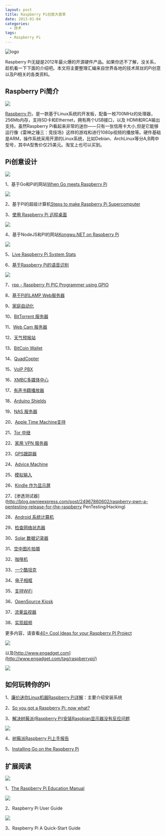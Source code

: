 ```yaml
--- 
layout: post
title: Raspberry Pi创意大荟萃
date: 2013-01-04
categories:
  - 技术
tags:
  - Raspberry Pi
---
```


![logo](/img/article/raspberrypi/raspberry-pi-logo.png)

Raspberry Pi无疑是2012年最火爆的开源硬件产品。如果你还不了解，没关系，趁机看一下下面的介绍吧。本文将主要整理汇编来自世界各地的技术屌丝的Pi创意以及Pi相关的各类资料。


## Raspberry Pi简介

![](/img/article/raspberrypi/raspberrypi.jpg)

[Raspberry Pi](http://www.raspberrypi.org/)，是一款基于Linux系统的开发板，配备一枚700MHz的处理器，256Mb内存，支持SD卡和Ethernet，拥有两个USB接口，以及 HDMI和RCA输出支持。虽然Raspberry Pi看起来非常的迷你——只有一张信用卡大小,但是它能够运行像《雷神之锤三：竞技场》这样的游戏和进行1080p视频的播放等。硬件基础是ARM，操作系统采用开源的Linux系统，比如Debian、ArchLinux等分A,B两中型号，其中A型售价仅25美元。淘宝上也可以买到。


## Pi创意设计

![](/img/article/raspberrypi/shishiwendu.png)

1、基于Go和Pi的网站[When Go meets Raspberry Pi](http://go.myalert.info/)

![](/img/article/raspberrypi/superpi.jpg)

2、基于PI的超级计算机[Steps to make Raspberry Pi Supercomputer](http://www.southampton.ac.uk/~sjc/raspberrypi/pi_supercomputer_southampton.htm)

3、[使用 Raspberry Pi 远程桌面](http://www.oschina.net/translate/how-to-remote-desktop-raspberry-pi)

![](/img/article/raspberrypi/pipic.jpg)

4、基于NodeJS和PI的网站[Kongwu.NET on Raspberry Pi](http://kongwu.net/)

![](/img/article/raspberrypi/pibow-running.jpg)

5、[Live Raspberry Pi System Stats](http://pi.gadgetoid.co.uk)

6、[基于Raspberry Pi的语音识别](http://www.designspark.com/blog/chi-raspberry-pi-voice-recognition)

![](/img/article/raspberrypi/rpp-interface-small2.jpg)

7、[rpp - Raspberry Pi PIC Programmer using GPIO](http://holdenc.altervista.org/rpp)

8、[基于Pi的LAMP Web服务器](http://www.penguintutor.com/linux/raspberrypi-webserver)

9、[家庭自动化](http://www.instructables.com/id/Raspberry-Pi-GPIO-home-automation)

10、[BitTorrent 服务器 ](http://blog.snapdragon.cc/raspberry-pi-as-bittorrent-server)

11、[Web Cam 服务器](http://www.raspberrypi.org/archives/tag/webcam)

12、[天气预报站](http://blog.retep.org/2012/07/30/installing-a-usb-weather-station-on-a-raspberry-pi-part-1)

13、[BitCoin Wallet](https://bitcointalk.org/index.php?topic=93724.0)

14、[QuadCopter](http://hackaday.com/2012/12/01/raspberry-pi-quadcopter)

15、[VoIP PBX](http://www.raspberry-asterisk.org)

16、[XMBC多媒体中心](http://hackaday.com/2012/11/19/raspberry-pi-reaches-critical-mass-as-xbmc-hardware)

17、[有声书籍播放器](http://hackaday.com/2012/11/01/one-button-audiobook-player-made-from-a-raspberry-pi)

18、[Arduino Shields](http://www.cooking-hacks.com/index.php/documentation/tutorials/raspberry-pi-to-arduino-shields-connection-bridge)

19、[NAS 服务器](http://elinux.org/R-Pi_NAS)

20、[Apple Time Machine支持](http://www.andadapt.com/2012/09/06/raspberry-pi-raspbian-hfs-afp-and-time-machine)

21、[Tor 中继](http://lifehacker.com/5953155/use-a-raspberry-pi-as-a-tor-relay-and-help-others-browser-anonymously)

22、[家用 VPN 服务器](http://wellsb.com/post/29412820494/raspberry-pi-vpn-server)

23、[GPS跟踪器](http://www.milos.ivanovic.co.nz/blog/252)

24、[Advice Machine](http://hackaday.com/2012/09/26/machine-offers-cheap-advice-charges-more-for-something-profound)

25、[模拟输入](http://hackaday.com/2012/09/14/a-truly-professional-raspi-analog-input)

26、[Kindle 作为显示屏](http://www.ponnuki.net/2012/09/kindleberry-pi)

27、[渗透测试器](http://blog.pwnieexpress.com/post/24967860602/raspberry-pwn-a-pentesting-release-for-the-raspberry PenTesting/Hacking)

28、[Android 系统计算机](http://www.raspberrypi.org/archives/1700)

29、[检查网络状态器](https://wiki.bitlair.nl/Pages/Projects/Netlight)

30、[Solar 数据记录器](http://www.briandorey.com/post/Raspberry-Pi-Solar-Data-Logger.aspx)

31、[空中图片拍摄](http://www.daveakerman.com/?p=592)

32、[咖啡机](http://moccapi.blogspot.co.uk/2012/03/idea.html)

33、[一个酷坦克](http://blog.ianrenton.com/raspberry-tank-build-diary)

34、[电子相框](http://www.cjb.im/2012/06/raspberry-pi-wireless-display-using.html)

35、[支持WiFi](http://pingbin.com/2012/12/setup-wifi-raspberry-pi)

36、[OpenSource Kiosk](http://pikiosk.tumblr.com)

37、[流量监视器](http://www.thepowerbase.com/2012/12/integreen-brings-open-source-traffic-monitoring-to-italy)

38、[实现超频](http://www.jeremymorgan.com/tutorials/raspberry-pi/how-to-overclock-raspberry-pi)

更多内容，请查看[40+ Cool Ideas for your Raspberry PI Project](http://pingbin.com/2012/12/30-cool-ideas-raspberry-pi-project/)

![](/img/article/raspberrypi/projects.png)

以及[http://www.engadget.com](http://www.engadget.com/tag/raspberrypi/)

![](/img/article/raspberrypi/engadget-pi.png)


## 如何玩转你的Pi

1、[廉价迷你Linux机器Raspberry Pi详解](http://digi.tech.qq.com/a/20120908/000285.htm)：主要介绍安装系统

2、[So you got a Raspberry Pi: now what?]()

3、[解决树莓派(Raspberry Pi)安装Raspbian显示器没有反应问题](http://wangye.org/blog/archives/762/)

![](/img/article/raspberrypi/raspberrypi-desktop.jpg)

4、[树莓派Raspberry Pi上手报告](http://www.leiphone.com/raspberry-pi-hands-on.html)

5、[Installing Go on the Raspberry Pi](http://dave.cheney.net/2012/09/25/installing-go-on-the-raspberry-pi)


## 扩展阅读

![](/img/article/raspberrypi/the-taspberry-pi-education-manual.png)

1、[The Raspberry Pi Education Manual](http://www.raspberrypi.org/archives/2965)

![](/img/article/raspberrypi/raspberry-pi-user-guide.png)

2、Raspberry Pi User Guide

![](/img/article/raspberrypi/raspberry-pi-a-quick-start-guide.png)

3、Raspberry Pi A Quick-Start Guide



